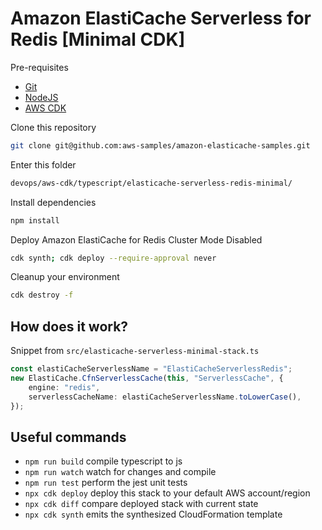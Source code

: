 # Amazon ElastiCache Serverless for Redis [Minimal CDK]

Pre-requisites
- [Git](https://git-scm.com/)
- [NodeJS](https://nodejs.org/en)
- [AWS CDK](https://github.com/aws/aws-cdk)

Clone this repository
```bash
git clone git@github.com:aws-samples/amazon-elasticache-samples.git
```

Enter this folder
```bash
devops/aws-cdk/typescript/elasticache-serverless-redis-minimal/
```

Install dependencies
```bash
npm install
```

Deploy Amazon ElastiCache for Redis Cluster Mode Disabled
```bash
cdk synth; cdk deploy --require-approval never
```

Cleanup your environment
```bash
cdk destroy -f
```

## How does it work?

Snippet from `src/elasticache-serverless-minimal-stack.ts`

```typescript
const elastiCacheServerlessName = "ElastiCacheServerlessRedis";
new ElastiCache.CfnServerlessCache(this, "ServerlessCache", {
    engine: "redis",
    serverlessCacheName: elastiCacheServerlessName.toLowerCase(),
});
```

## Useful commands

* `npm run build`   compile typescript to js
* `npm run watch`   watch for changes and compile
* `npm run test`    perform the jest unit tests
* `npx cdk deploy`  deploy this stack to your default AWS account/region
* `npx cdk diff`    compare deployed stack with current state
* `npx cdk synth`   emits the synthesized CloudFormation template
